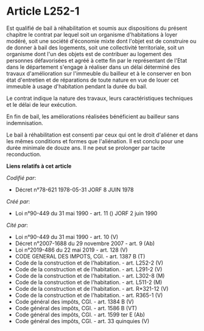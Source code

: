 # Article L252-1

Est qualifié de bail à réhabilitation et soumis aux dispositions du présent chapitre le contrat par lequel soit un organisme
d'habitations à loyer modéré, soit une société d'économie mixte dont l'objet est de construire ou de donner à bail des
logements, soit une collectivité territoriale, soit un organisme dont l'un des objets est de contribuer au logement des
personnes défavorisées et agréé à cette fin par le représentant de l'Etat dans le département s'engage à réaliser dans un
délai déterminé des travaux d'amélioration sur l'immeuble du bailleur et à le conserver en bon état d'entretien et de
réparations de toute nature en vue de louer cet immeuble à usage d'habitation pendant la durée du bail.

Le contrat indique la nature des travaux, leurs caractéristiques techniques et le délai de leur exécution.

En fin de bail, les améliorations réalisées bénéficient au bailleur sans indemnisation.

Le bail à réhabilitation est consenti par ceux qui ont le droit d'aliéner et dans les mêmes conditions et formes que
l'aliénation. Il est conclu pour une durée minimale de douze ans. Il ne peut se prolonger par tacite reconduction.

**Liens relatifs à cet article**

_Codifié par_:

  - Décret n°78-621 1978-05-31 JORF 8 JUIN 1978

_Créé par_:

  - Loi n°90-449 du 31 mai 1990 - art. 11 () JORF 2 juin 1990

_Cité par_:

  - Loi n°90-449 du 31 mai 1990 - art. 10 (V)
  - Décret n°2007-1688 du 29 novembre 2007 - art. 9 (Ab)
  - Loi n°2019-486 du 22 mai 2019 - art. 128 (V)
  - CODE GENERAL DES IMPOTS, CGI. - art. 1387 B (T)
  - Code de la construction et de l'habitation. - art. L252-2 (V)
  - Code de la construction et de l'habitation. - art. L291-2 (V)
  - Code de la construction et de l'habitation. - art. L302-8 (M)
  - Code de la construction et de l'habitation. - art. L511-2 (M)
  - Code de la construction et de l'habitation. - art. R*321-12 (V)
  - Code de la construction et de l'habitation. - art. R365-1 (V)
  - Code général des impôts, CGI. - art. 1384 B (V)
  - Code général des impôts, CGI. - art. 1586 B (VT)
  - Code général des impôts, CGI. - art. 1599 ter E (Ab)
  - Code général des impôts, CGI. - art. 33 quinquies (V)

